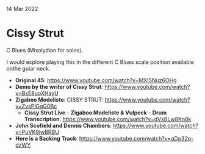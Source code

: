 14 Mar 2022

# Cissy Strut

C Blues (Mixolydian for solos).

I would explore playing this in the different C Blues scale position available onthe guiar neck.

- **Original 45**: https://www.youtube.com/watch?v=MXI5Nuz6OHg
- **Demo by the writer of Cissy Strut**: https://www.youtube.com/watch?v=BsE8uoXHayU
- **Zigaboo Modeliste**: CISSY STRUT: https://www.youtube.com/watch?v=ZvsPlGqG0Bc
	- **Cissy Strut Live** - **Zigaboo Modeliste & Vulpeck** - **Drum Transcription**: https://www.youtube.com/watch?v=dVxBLw8Kn8k
- **John Scofield and Dennis Chambers**: https://www.youtube.com/watch?v=PuVK9jwBRBU
- **Here is a Backing Track**: https://www.youtube.com/watch?v=qDp32p-dzWY
